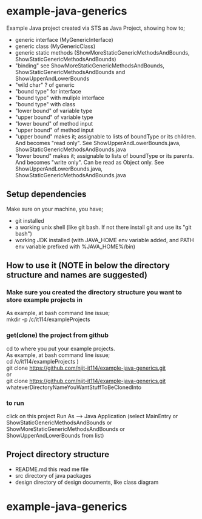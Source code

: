 # example-java-generics
Example Java project created via STS as Java Project, showing how to;
- generic interface (MyGenericInterface)
- generic class (MyGenericClass)
- generic static methods (ShowMoreStaticGenericMethodsAndBounds, ShowStaticGenericMethodsAndBounds)
- "binding" see ShowMoreStaticGenericMethodsAndBounds, ShowStaticGenericMethodsAndBounds and ShowUpperAndLowerBounds
- "wild char" ? of generic
- "bound type" for interface
- "bound type" with muliple interface
- "bound type" with class
- "lower bound" of variable type
- "upper bound" of variable type
- "lower bound" of method input
- "upper bound" of method input
- "upper bound" makes it; assignable to lists of boundType or its children. And becomes "read only". See ShowUpperAndLowerBounds.java, ShowStaticGenericMethodsAndBounds.java
- "lower bound" makes it; assignable to lists of boundType or its parents. And becomes "write only". Can be read as Object only. See ShowUpperAndLowerBounds.java, ShowStaticGenericMethodsAndBounds.java

## Setup dependencies
Make sure on your machine, you have;
- git installed
- a working unix shell (like git bash. If not there install git and use its "git bash")
- working JDK installed (with JAVA_HOME env variable added, and PATH env variable prefixed with %JAVA_HOME%/bin)

## How to use it  (NOTE in below the directory structure and names are suggested)
### Make sure you created the directory structure you want to store example projects in
As example, at bash command line issue;<br>
mkdir -p /c/it114/exampleProjects

### get(clone) the project from github
cd to where you put your example projects.<br>
As example, at bash command line issue;<br>
cd /c/it114/exampleProjects ) <br>
git clone https://github.com/njit-it114/example-java-generics.git <br>
or<br>
git clone https://github.com/njit-it114/example-java-generics.git  whateverDirectoryNameYouWantStuffToBeClonedInto

### to run
click on this project
Run As --> Java Application (select MainEntry or ShowStaticGenericMethodsAndBounds or ShowMoreStaticGenericMethodsAndBounds or ShowUpperAndLowerBounds from list)

## Project directory structure
- README.md this read me file
- src directory of java packages
- design directory of design documents, like class diagram
 # example-java-generics
